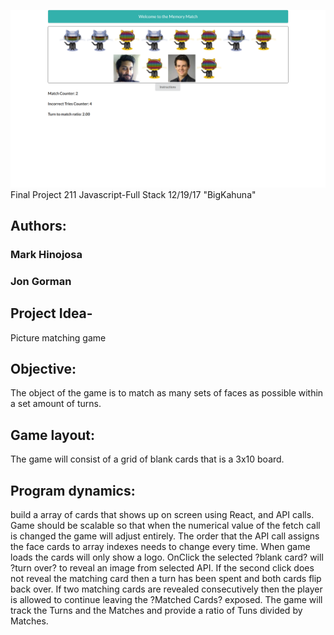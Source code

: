 ![memoryMatchGame](/gh-assets/memoryMatchGame.png)
Final Project
211 Javascript-Full Stack
12/19/17
"BigKahuna"

## Authors:

### Mark Hinojosa

### Jon Gorman

## Project Idea-

Picture matching game

## Objective:

The object of the game is to match as many sets of faces as possible within a set amount of turns.

## Game layout:

The game will consist of a grid of blank cards that is a 3x10 board.

## Program dynamics:

build a array of cards that shows up on screen using React, and API calls.
Game should be scalable so that when the numerical value of the fetch call is changed the game will adjust entirely.
The order that the API call assigns the face cards to array indexes needs to change every time.
When game loads the cards will only show a logo.
OnClick the selected ?blank card? will ?turn over? to reveal an image from selected API.
If the second click does not reveal the matching card then a turn has been spent and both cards flip back over.
If two matching cards are revealed consecutively then the player is allowed to continue leaving the ?Matched Cards? exposed.
The game will track the Turns and the Matches and provide a ratio of Tuns divided by Matches.
